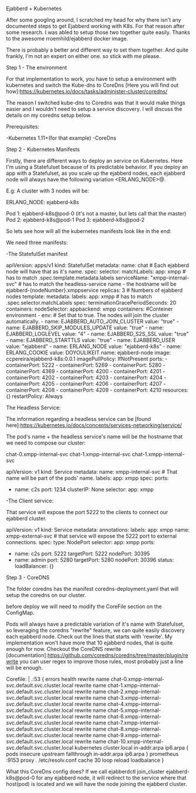 Ejabberd + Kubernetes


After some googling around, I scratched my head for why there isn't any documented steps to get Ejabberd working with K8s. For that reason after some research. I was abled to setup those two together quite easily. Thanks to the awesome rroemhild/ejabberd docker image.

There is probably a better and different way to set them together. And quite frankly, I'm not an expert on either one. so stick with me please.

Step 1 - The environment

For that implementation to work, you have to setup a environment with kubernetes and switch the Kube-dns to CoreDns [Here you will find out how]:https://kubernetes.io/docs/tasks/administer-cluster/coredns/

The reason I switched kube-dns to Coredns was that it would make things easier and I wouldn't need to setup a service discovery. I will discuss the details on my coredns setup below.

Prerequisites:

-Kubernetes 1.11+(for that example)
-CoreDns


Step 2 - Kubernetes Manifests

Firstly, there are different ways to deploy an service on Kubernetes. Here I'm using a Statefulset because of its predictable behavior. If you deploy an app with a Statefulset, as you scale up the ejabberd nodes, each ejabberd node will always have the following variation <ERLANG_NODE>@<PodHostName>.

E.g: A cluster with 3 nodes  will be:

  ERLANG_NODE: ejabberd-k8s

  Pod 1: ejabberd-k8s@pod-0 (it's not a master, but lets call that the master)
  Pod 2: ejabberd-k8s@pod-1
  Pod 3: ejabberd-k8s@pod-2

So lets see how will all the kubernetes manifests look like in the end:

We need three manifests:

-The StatefulSet manifest

apiVersion: apps/v1
kind: StatefulSet
metadata:
  name: chat  # Each ejabberd node will have that as it's name.
spec:
  selector:
    matchLabels:
      app: xmpp # has to match .spec.template.metadata.labels
  serviceName: "xmpp-internal-svc" # has to match the headless-service name - the hostname will be ejabberd-{nodeNumber}.xmppservice
  replicas: 3 # Numbers of ejabberd nodes
  template:
    metadata:
      labels:
        app: xmpp # has to match .spec.selector.matchLabels
    spec:
      terminationGracePeriodSeconds: 20
      containers:
      nodeSelector:
        appbackend: xmpp
      containers:
      #Conteiner environment
      - env:
         # Set that to true. The nodes will join the cluster automatically.
        - name: EJABBERD_AUTO_JOIN_CLUSTER
          value: "true"
        - name: EJABBERD_SKIP_MODULES_UPDATE
          value: "true"
        - name: EJABBERD_LOGLEVEL
          value: "4"
        - name: EJABBERD_S2S_SSL
          value: "true"
        - name: EJABBERD_STARTTLS
          value: "true"
        - name: EJABBERD_USER
          value: "ejabberd"
        - name: ERLANG_NODE
          value: "ejabberd-k8s"
        - name: ERLANG_COOKIE
          value: DOYOULIKEIT
        name: ejabberd-node
        image: ccpereira/ejabberd-k8s:0.0.1
        imagePullPolicy: IfNotPresent
        ports:
        - containerPort: 5222
        - containerPort: 5269
        - containerPort: 5280
        - containerPort: 4369
        - containerPort: 4200
        - containerPort: 4201
        - containerPort: 4202
        - containerPort: 4203
        - containerPort: 4204
        - containerPort: 4205
        - containerPort: 4206
        - containerPort: 4207
        - containerPort: 4208
        - containerPort: 4209
        - containerPort: 4210
        resources: {}
      restartPolicy: Always


The Headless Service:

The information regarding a headless service can be [found here]:https://kubernetes.io/docs/concepts/services-networking/service/

The pod's name + the headless service's name will be the hostname that we need to compose our cluster:

chat-0.xmpp-internal-svc
chat-1.xmpp-internal-svc
chat-1.xmpp-internal-svc

apiVersion: v1
kind: Service
metadata:
  name: xmpp-internal-svc # That name will be part of the pods' name.
  labels:
    app: xmpp
spec:
  ports:
  - name: c2s
    port: 1234
  clusterIP: None
  selector:
    app: xmpp


-The Client service:

That service will expose the port 5222 to the clients to connect our ejabberd cluster.

apiVersion: v1
kind: Service
metadata:
  annotations:
  labels:
    app: xmpp
  name: xmpp-external-svc # that service will expose the 5222 port to external connections.
spec:
  type: NodePort
  selector:
    app: xmpp
  ports:
  - name: c2s
    port: 5222
    targetPort: 5222
    nodePort: 30395
  - name: admin
    port: 5280
    targetPort: 5280
    nodePort: 30396
status:
  loadBalancer: {}


Step 3 - CoreDNS

The folder coredns has the manifest coredns-deployment.yaml that will setup the coredns on our cluster.

before deploy we will need to modify the CoreFile section on the ConfigMap.

Pods will always have a predictable variation of it's name with Statefulset, so leveraging the coredns "rewrite" feature, we can quite easily discovery each ejabberd node. Check out the lines that starts with 'rewrite'. My implementation won't have more that 10 ejabberd nodes, that is quite enough for now. Checkout the CoreDNS rewrite [documentation]:https://github.com/coredns/coredns/tree/master/plugin/rewrite  you can user regex to improve those rules, most probably just a line will be enough.

Corefile: |
    .:53 {
        errors
        health
        rewrite name chat-0.xmpp-internal-svc.default.svc.cluster.local
        rewrite name chat-1.xmpp-internal-svc.default.svc.cluster.local
        rewrite name chat-2.xmpp-internal-svc.default.svc.cluster.local
        rewrite name chat-3.xmpp-internal-svc.default.svc.cluster.local
        rewrite name chat-4.xmpp-internal-svc.default.svc.cluster.local
        rewrite name chat-5.xmpp-internal-svc.default.svc.cluster.local
        rewrite name chat-6.xmpp-internal-svc.default.svc.cluster.local
        rewrite name chat-7.xmpp-internal-svc.default.svc.cluster.local
        rewrite name chat-8.xmpp-internal-svc.default.svc.cluster.local
        rewrite name chat-9.xmpp-internal-svc.default.svc.cluster.local
        rewrite name chat-10.xmpp-internal-svc.default.svc.cluster.local
        kubernetes cluster.local in-addr.arpa ip6.arpa {
          pods insecure
          upstream
          fallthrough in-addr.arpa ip6.arpa
        }
        prometheus :9153
        proxy . /etc/resolv.conf
        cache 30
        loop
        reload
        loadbalance
    }

What this CoreDns config does? If we call  ejabberdctl join_cluster ejabberd-k8s@pod-0 for any ejabberd node, it will redirect to the service where that host(pod) is located and we will have the node joining the ejabberd cluster.
